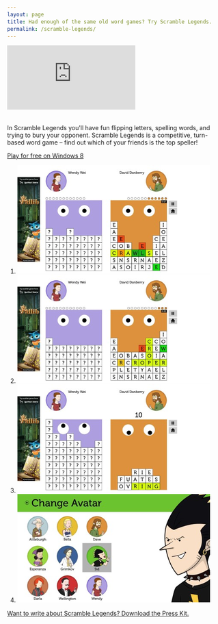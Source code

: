 ```yaml
---
layout: page
title: Had enough of the same old word games? Try Scramble Legends.
permalink: /scramble-legends/
---
```


<div class="windows-surface">
    <div class="video">
        <iframe src="http://www.youtube.com/embed/AG7kktfCPhw" frameborder="0" allowfullscreen></iframe>
    </div>
</div>
<br />

In Scramble Legends you'll have fun flipping letters, spelling words, and trying to bury your opponent. 
Scramble Legends is a competitive, turn-based word game – find out which of your friends is the top speller!

<a class="button center" href="http://apps.microsoft.com/windows/en-us/app/scramble-legends/c9542835-257b-4cea-8c68-175385fe1a1c">Play for free on Windows 8</a>

<ol class="screenshots">
    <li><a href="screenshot1.jpg"><img src="screenshot1.thumb.jpg" /></a></li>
    <li><a href="screenshot2.jpg"><img src="screenshot2.thumb.jpg" /></a></li>
    <li><a href="screenshot3.jpg"><img src="screenshot3.thumb.jpg" /></a></li>
    <li><a href="screenshot4.jpg"><img src="screenshot4.thumb.jpg" /></a></li>
</ol>

[Want to write about Scramble Legends? Download the Press Kit.](presskit.zip)